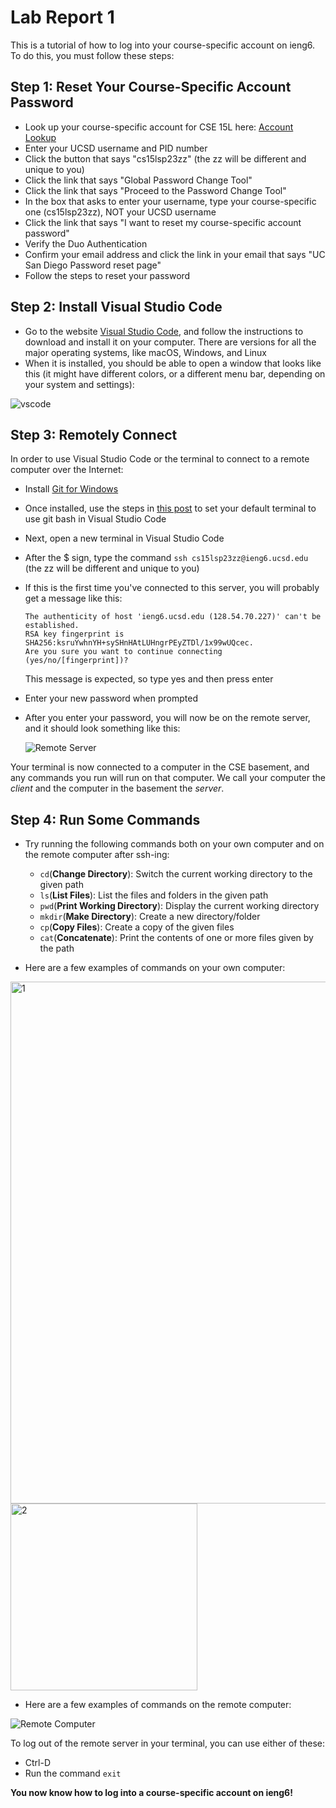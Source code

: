 # Lab Report 1

This is a tutorial of how to log into your course-specific account on ieng6. To do this, you must follow these steps:

## Step 1: Reset Your Course-Specific Account Password
* Look up your course-specific account for CSE 15L here: [Account Lookup](https://sdacs.ucsd.edu/~icc/index.php)
* Enter your UCSD username and PID number
* Click the button that says "cs15lsp23zz" (the zz will be different and unique to you)
* Click the link that says "Global Password Change Tool"
* Click the link that says "Proceed to the Password Change Tool"
* In the box that asks to enter your username, type your course-specific one (cs15lsp23zz), NOT your UCSD username
* Click the link that says "I want to reset my course-specific account password"
* Verify the Duo Authentication
* Confirm your email address and click the link in your email that says "UC San Diego Password reset page"
* Follow the steps to reset your password


## Step 2: Install Visual Studio Code
* Go to the website [Visual Studio Code](https://code.visualstudio.com/), and follow the instructions to download and install it on your computer. There are versions for all the major operating systems, like macOS, Windows, and Linux
* When it is installed, you should be able to open a window that looks like this (it might have different colors, or a different menu bar, depending on your system and settings):

![vscode](https://user-images.githubusercontent.com/88350907/230518209-3cb4f5ad-89f8-4813-9d8b-59ac5ed7cc53.jpg)


## Step 3: Remotely Connect
In order to use Visual Studio Code or the terminal to connect to a remote computer over the Internet:
* Install [Git for Windows](https://gitforwindows.org/)
* Once installed, use the steps in [this post](https://stackoverflow.com/questions/42606837/how-do-i-use-bash-on-windows-from-the-visual-studio-code-integrated-terminal/50527994#50527994) to set your default terminal to use git bash in Visual Studio Code
* Next, open a new terminal in Visual Studio Code
* After the $ sign, type the command `ssh cs15lsp23zz@ieng6.ucsd.edu` (the zz will be different and unique to you) 
* If this is the first time you've connected to this server, you will probably get a message like this: 
  ```
  The authenticity of host 'ieng6.ucsd.edu (128.54.70.227)' can't be established.
  RSA key fingerprint is SHA256:ksruYwhnYH+sySHnHAtLUHngrPEyZTDl/1x99wUQcec.
  Are you sure you want to continue connecting (yes/no/[fingerprint])? 
  ```
  This message is expected, so type yes and then press enter
  
* Enter your new password when prompted
* After you enter your password, you will now be on the remote server, and it should look something like this:

  ![Remote Server](https://user-images.githubusercontent.com/88350907/230541840-7140c749-8b63-424e-bbe4-ab631fe17d45.jpg)

Your terminal is now connected to a computer in the CSE basement, and any commands you run will run on that computer. We call your computer the *client* and the computer in the basement the *server*.


## Step 4: Run Some Commands
* Try running the following commands both on your own computer and on the remote computer after ssh-ing:
    * `cd`(**Change Directory**): Switch the current working directory to the given path
    * `ls`(**List Files**): List the files and folders in the given path
    * `pwd`(**Print Working Directory**): Display the current working directory
    * `mkdir`(**Make Directory**): Create a new directory/folder
    * `cp`(**Copy Files**): Create a copy of the given files
    * `cat`(**Concatenate**): Print the contents of one or more files given by the path

* Here are a few examples of commands on your own computer:

<img width="835" alt="1" src="https://user-images.githubusercontent.com/88350907/233799302-6f5a22c0-987a-46a9-a0d6-7a93f8b43cbc.png">
<img width="299" alt="2" src="https://user-images.githubusercontent.com/88350907/233799305-739bf670-9cb4-4b89-865a-38544c6abc17.png">

* Here are a few examples of commands on the remote computer:

![Remote Computer]()


To log out of the remote server in your terminal, you can use either of these:
   * Ctrl-D
   * Run the command `exit`


**You now know how to log into a course-specific account on ieng6!**


